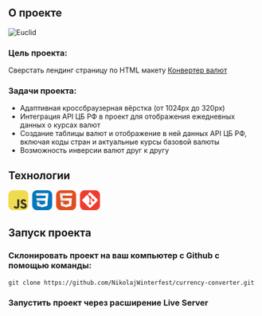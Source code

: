 ## О проекте

<div>
  <img src="/Euclid_Project-solutions.png" title="Euclid" alt="Euclid" />&nbsp;
</div>

### Цель проекта:

Сверстать лендинг страницу по HTML макету [Конвертер валют](<https://www.figma.com/file/UOcDq2Kg7tGvwihdzHcvEE/%D0%9A%D0%BE%D0%BD%D0%B2%D0%B5%D1%80%D1%82%D0%B5%D1%80-%D0%B2%D0%B0%D0%BB%D1%8E%D1%82.-(Copy)?type=design&node-id=0-1&mode=design&t=f9yvCjEwlQWjRER0-0>)

### Задачи проекта:

-   Адаптивная кроссбраузерная вёрстка (от 1024px до 320px)
-   Интеграция API ЦБ РФ в проект для отображения ежедневных данных о курсах валют
-   Создание таблицы валют и отображение в ней данных API ЦБ РФ, включая коды стран и актуальные курсы базовой валюты
-   Возможность инверсии валют друг к другу

## Технологии

<div>
  <img src="https://github.com/NikolajWinterfest/NikolajWinterfest/blob/master/assets/icons/JavaScript.svg" title="javascript" alt="javascript" width="40" height="40"/>&nbsp;
  <img src="https://github.com/NikolajWinterfest/NikolajWinterfest/blob/master/assets/icons/CSS.svg" title="css3" alt="css3" width="40" height="40"/>&nbsp;
  <img src="https://github.com/NikolajWinterfest/NikolajWinterfest/blob/master/assets/icons/HTML.svg" title="html5" alt="html5" width="40" height="40"/>&nbsp;
  <img src="https://github.com/NikolajWinterfest/NikolajWinterfest/blob/master/assets/icons/Git.svg" title="git" alt="git" width="40" height="40"/>&nbsp;
</div>

## Запуск проекта

### Склонировать проект на ваш компьютер с Github с помощью команды:

```
git clone https://github.com/NikolajWinterfest/currency-converter.git
```

### Запустить проект через расширение Live Server

